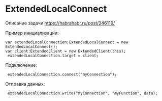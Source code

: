 ﻿# ExtendedLocalConnect
 
Описание задачи https://habrahabr.ru/post/246119/

Пример инициализации:

    var extendedLocalConnection:ExtendedLocalConnect = new ExtendedLocalConnect();
    var client:ExtendedClient = new ExtendedClient(this);
     extendedLocalConnection.target = client;
Подключение:

     extendedLocalConnection.connect("myConnection");
Отправка данных:

     extendedLocalConnection.write("myConnection", "myFunction", data);
